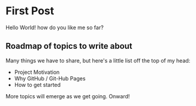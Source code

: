 # First Post
Hello World!  how do you like me so far?
## Roadmap of topics to write about
Many things we have to share, but here's a little list off the top of my head:

- Project Motivation
- Why GitHub / Git-Hub Pages
- How to get started

More topics will emerge as we get going. Onward!

